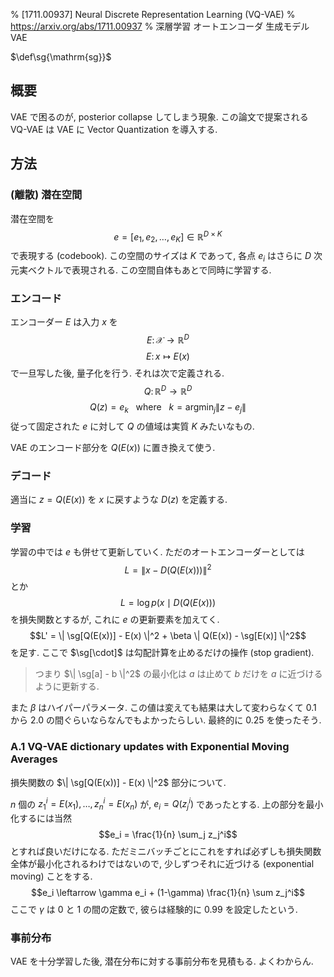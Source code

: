 % [1711.00937] Neural Discrete Representation Learning (VQ-VAE)
% https://arxiv.org/abs/1711.00937
% 深層学習 オートエンコーダ 生成モデル VAE

$\def\sg{\mathrm{sg}}$

## 概要

VAE で困るのが, posterior collapse してしまう現象.
この論文で提案される VQ-VAE は VAE に Vector Quantization を導入する.

## 方法

### (離散) 潜在空間

潜在空間を
$$e = \left[ e_1, e_2, \ldots, e_K \right] \in \mathbb R^{D \times K}$$
で表現する (codebook).
この空間のサイズは $K$ であって, 各点 $e_i$ はさらに $D$ 次元実ベクトルで表現される.
この空間自体もあとで同時に学習する.

### エンコード

エンコーダー $E$ は入力 $x$ を
$$E \colon \mathcal X \to \mathbb R^D$$
$$E \colon x \mapsto E(x)$$
で一旦写した後, 量子化を行う. それは次で定義される.
$$Q \colon \mathbb R^D \to \mathbb R^D$$
$$Q(z) = e_k ~~\text{ where }~~ k = \mathrm{argmin}_j \| z - e_j \|$$
従って固定された $e$ に対して $Q$ の値域は実質 $K$ みたいなもの.

VAE のエンコード部分を $Q(E(x))$ に置き換えて使う.

### デコード

適当に $z = Q(E(x))$ を $x$ に戻すような $D(z)$ を定義する.

### 学習

学習の中では $e$ も併せて更新していく.
ただのオートエンコーダーとしては
$$L = \| x - D(Q(E(x))) \|^2$$
とか
$$L = \log p\left( x \mid D(Q(E(x)) \right)$$
を損失関数とするが, これに $e$ の更新要素を加えてく.
$$L' = \| \sg[Q(E(x))] - E(x) \|^2 + \beta \| Q(E(x)) - \sg[E(x)] \|^2$$
を足す.
ここで $\sg[\cdot]$ は勾配計算を止めるだけの操作 (stop gradient).

> つまり $\| \sg[a] - b \|^2$ の最小化は $a$ は止めて $b$ だけを $a$ に近づけるように更新する.

また $\beta$ はハイパーパラメータ.
この値は変えても結果は大して変わらなくて $0.1$ から $2.0$ の間ぐらいならなんでもよかったらしい.
最終的に $0.25$ を使ったそう.

### A.1 VQ-VAE dictionary updates with Exponential Moving Averages

損失関数の $\| \sg[Q(E(x))] - E(x) \|^2$ 部分について.

$n$ 個の $z_1^i = E(x_1), \ldots, z_n^i = E(x_n)$ が, $e_i = Q(z_j^i)$ であったとする.
上の部分を最小化するには当然
$$e_i = \frac{1}{n} \sum_j z_j^i$$
とすれば良いだけになる.
ただミニバッチごとにこれをすれば必ずしも損失関数全体が最小化されるわけではないので,
少しずつそれに近づける (exponential moving) ことをする.
$$e_i \leftarrow \gamma e_i + (1-\gamma) \frac{1}{n} \sum z_j^i$$
ここで $\gamma$ は 0 と 1 の間の定数で, 彼らは経験的に $0.99$ を設定したという.

### 事前分布

VAE を十分学習した後,
潜在分布に対する事前分布を見積もる.
よくわからん.
